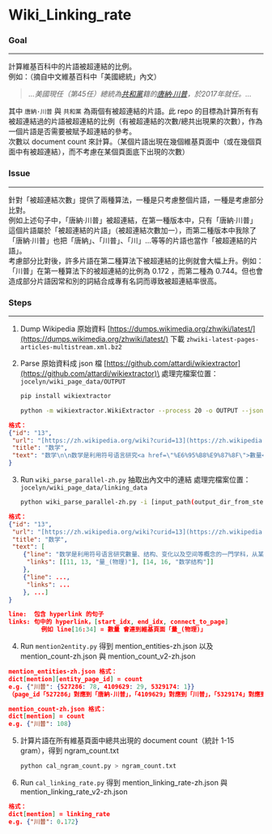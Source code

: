 # Wiki_Linking_rate

### Goal
---
計算維基百科中的片語被超連結的比例。\
例如：（摘自中文維基百科中「美國總統」內文）
> *...美國現任（第45任）總統為<a href="https://zh.wikipedia.org/wiki/%E5%85%B1%E5%92%8C%E9%BB%A8_(%E7%BE%8E%E5%9C%8B)">共和黨</a>籍的<a href="https://zh.wikipedia.org/wiki/%E5%94%90%E7%B4%8D%C2%B7%E5%B7%9D%E6%99%AE">唐納·川普</a>，於2017年就任。...*

其中 `唐納·川普` 與 `共和黨` 為兩個有被超連結的片語。此 repo 的目標為計算所有有被超連結過的片語被超連結的比例（有被超連結的次數/總共出現果的次數），作為一個片語是否需要被賦予超連結的參考。\
次數以 document count 來計算。（某個片語出現在幾個維基頁面中（或在幾個頁面中有被超連結），而不考慮在某個頁面底下出現的次數）

### Issue
---
針對「被超連結次數」提供了兩種算法，一種是只考慮整個片語，一種是考慮部分比對。\
例如上述句子中，「唐納·川普」被超連結，在第一種版本中，只有「唐納·川普」這個片語屬於「被超連結的片語」（被超連結次數加一），而第二種版本中我除了「唐納·川普」也把「唐納」、「川普」、「川」...等等的片語也當作「被超連結的片語」。\
考慮部分比對後，許多片語在第二種算法下被超連結的比例就會大幅上升。例如：「川普」在第一種算法下的被超連結的比例為 0.172 ，而第二種為 0.744。但也會造成部分片語因常和別的詞結合成專有名詞而導致被超連結率很高。

### Steps
---
1. Dump Wikipedia 原始資料
[https://dumps.wikimedia.org/zhwiki/latest/](https://dumps.wikimedia.org/zhwiki/latest/)
下載 `zhwiki-latest-pages-articles-multistream.xml.bz2`

2. Parse 原始資料成 json 檔
[https://github.com/attardi/wikiextractor](https://github.com/attardi/wikiextractor)\
處理完檔案位置：`jocelyn/wiki_page_data/OUTPUT`

    ```bash
    pip install wikiextractor

    python -m wikiextractor.WikiExtractor --process 20 -o OUTPUT --json -l [path_of_your_zhwiki-latest-pages-articles-multistream.xml.bz2_file]
    ```
```json
格式：
{"id": "13",  
 "url": "[https://zh.wikipedia.org/wiki?curid=13](https://zh.wikipedia.org/wiki?curid=13)",  
 "title": "数学", 
 "text": "数学\n\n数学是利用符号语言研究<a href=\"%E6%95%B8%E9%87%8F\">數量</a>、<a href=\"%E6%95%B0%E5%AD%A6%E7%BB%93%E6%9E%84\">结构</a>、<a href=\"%E5%8F%98%E5%8C%96\">变化</a>以及<a href=\"%E7%A9%BA%E9%97%B4%20%28%E6%95%B0%E5%AD%A6%29\">空间</a>等概念的一門<a href=\"%E5%AD%A6%E7%A7%91\">学科</a>，从某种角度看屬於<a href=\"%E5%BD%A2%E5%BC%8F%E7%A7%91%E5%AD%B8\">形式科學</a>的一種。"
}
```

3. Run `wiki_parse_parallel-zh.py` 抽取出內文中的連結
處理完檔案位置：`jocelyn/wiki_page_data/linking_data`
    ```bash
    python wiki_parse_parallel-zh.py -i [input_path(output_dir_from_step_2)] -o [output_path]
    ```
```json
格式：
{"id": "13",  
 "url": "[https://zh.wikipedia.org/wiki?curid=13](https://zh.wikipedia.org/wiki?curid=13)",  
 "title": "数学", 
 "text": [
    {"line": "数学是利用符号语言研究數量、结构、变化以及空间等概念的一門学科，从某种角度看屬於形式科學的一種。", 
     "links": [[11, 13, "量_(物理)"], [14, 16, "数学结构"]]
    },
    {"line": ...,
     "links": ...
    }, ...]
}

line:  包含 hyperlink 的句子
links: 句中的 hyperlink，[start_idx, end_idx, connect_to_page]
	     例如 line[16:34] = 數量 會連到維基頁面「量_(物理)」
```
    
4. Run `mention2entity.py` 得到 mention_entities-zh.json 以及 mention_count-zh.json 與 mention_count_v2-zh.json
```json
mention_entities-zh.json 格式：
dict[mention][entity_page_id] = count
e.g. {"川普": {527286: 78, 4109629: 29, 5329174: 1}}
（page_id「527286」對應到「唐納·川普」，「4109629」對應到「川普」，「5329174」對應到「特朗普集團」）

mention_count-zh.json 格式：
dict[mention] = count
e.g. {"川普": 108}
```

5. 計算片語在所有維基頁面中總共出現的 document count（統計 1-15 gram），得到 ngram_count.txt
    ```bash
    python cal_ngram_count.py > ngram_count.txt
    ```
    
6. Run `cal_linking_rate.py` 得到 mention_linking_rate-zh.json 與 mention_linking_rate_v2-zh.json
```json
格式：
dict[mention] = linking_rate
e.g. {"川普": 0.172}
```

